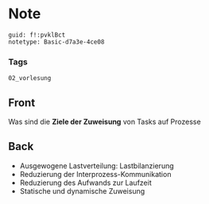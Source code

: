 # Note
```
guid: f!:pvklBct
notetype: Basic-d7a3e-4ce08
```

### Tags
```
02_vorlesung
```

## Front
<p>Was sind die <b>Ziele der Zuweisung</b> von Tasks auf Prozesse

## Back
<ul>
  <li>Ausgewogene Lastverteilung: Lastbilanzierung
  <li>Reduzierung der Interprozess-Kommunikation
  <li>Reduzierung des Aufwands zur Laufzeit
  <li>Statische und dynamische Zuweisung
</ul>
